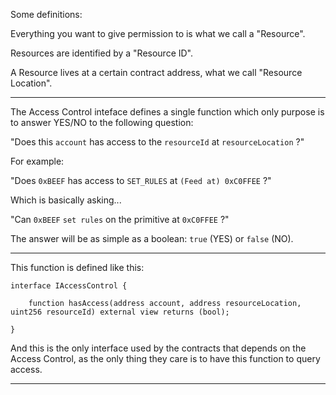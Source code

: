 Some definitions:

Everything you want to give permission to is what we call a "Resource".

Resources are identified by a "Resource ID".

A Resource lives at a certain contract address, what we call "Resource Location".

---

The Access Control inteface defines a single function which only purpose is to answer YES/NO to the following question:

"Does this `account` has access to the `resourceId` at `resourceLocation` ?"

For example:

"Does `0xBEEF` has access to `SET_RULES` at `(Feed at) 0xC0FFEE` ?"

Which is basically asking...

"Can `0xBEEF` `set rules` on the primitive at `0xC0FFEE` ?"

The answer will be as simple as a boolean: `true` (YES) or `false` (NO).

---

This function is defined like this:

```
interface IAccessControl {

    function hasAccess(address account, address resourceLocation, uint256 resourceId) external view returns (bool);

}
```

And this is the only interface used by the contracts that depends on the Access Control, as the only thing they care
is to have this function to query access.

---
